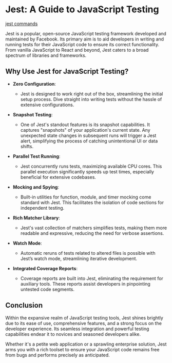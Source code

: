 # Jest: A Guide to JavaScript Testing

[jest commands](./jest-commands.md)

Jest is a popular, open-source JavaScript testing framework developed and maintained by Facebook. Its primary aim is to aid developers in writing and running tests for their JavaScript code to ensure its correct functionality. From vanilla JavaScript to React and beyond, Jest caters to a broad spectrum of libraries and frameworks.

## Why Use Jest for JavaScript Testing?

- **Zero Configuration**:

  - Jest is designed to work right out of the box, streamlining the initial setup process. Dive straight into writing tests without the hassle of extensive configurations.

- **Snapshot Testing**:

  - One of Jest's standout features is its snapshot capabilities. It captures "snapshots" of your application's current state. Any unexpected state changes in subsequent runs will trigger a Jest alert, simplifying the process of catching unintentional UI or data shifts.

- **Parallel Test Running**:

  - Jest concurrently runs tests, maximizing available CPU cores. This parallel execution significantly speeds up test times, especially beneficial for extensive codebases.

- **Mocking and Spying**:

  - Built-in utilities for function, module, and timer mocking come standard with Jest. This facilitates the isolation of code sections for independent testing.

- **Rich Matcher Library**:

  - Jest's vast collection of matchers simplifies tests, making them more readable and expressive, reducing the need for verbose assertions.

- **Watch Mode**:

  - Automatic reruns of tests related to altered files is possible with Jest’s watch mode, streamlining iterative development.

- **Integrated Coverage Reports**:
  - Coverage reports are built into Jest, eliminating the requirement for auxiliary tools. These reports assist developers in pinpointing untested code segments.

## Conclusion

Within the expansive realm of JavaScript testing tools, Jest shines brightly due to its ease of use, comprehensive features, and a strong focus on the developer experience. Its seamless integration and powerful testing capabilities endear it to novices and seasoned developers alike.

Whether it's a petite web application or a sprawling enterprise solution, Jest arms you with a rich toolset to ensure your JavaScript code remains free from bugs and performs precisely as anticipated.
